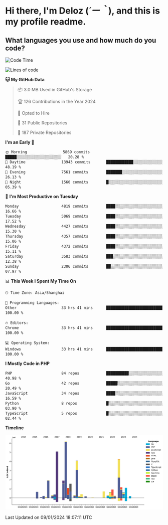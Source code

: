 # **Hi there, I'm Deloz (*´ー｀*), and this is my profile readme.**

## **What languages you use and how much do you code?**

<!--START_SECTION:waka-->
![Code Time](http://img.shields.io/badge/Code%20Time-3%2C143%20hrs%2034%20mins-blue)

![Lines of code](https://img.shields.io/badge/From%20Hello%20World%20I%27ve%20Written-34.4%20million%20lines%20of%20code-blue)

**🐱 My GitHub Data** 

> 📦 3.0 MB Used in GitHub's Storage 
 > 
> 🏆 126 Contributions in the Year 2024
 > 
> 💼 Opted to Hire
 > 
> 📜 31 Public Repositories 
 > 
> 🔑 187 Private Repositories 
 > 
**I'm an Early 🐤** 

```text
🌞 Morning                5869 commits        █████░░░░░░░░░░░░░░░░░░░░   20.28 % 
🌆 Daytime                13943 commits       ████████████░░░░░░░░░░░░░   48.19 % 
🌃 Evening                7561 commits        ███████░░░░░░░░░░░░░░░░░░   26.13 % 
🌙 Night                  1560 commits        █░░░░░░░░░░░░░░░░░░░░░░░░   05.39 % 
```
📅 **I'm Most Productive on Tuesday** 

```text
Monday                   4819 commits        ████░░░░░░░░░░░░░░░░░░░░░   16.66 % 
Tuesday                  5069 commits        ████░░░░░░░░░░░░░░░░░░░░░   17.52 % 
Wednesday                4427 commits        ████░░░░░░░░░░░░░░░░░░░░░   15.30 % 
Thursday                 4357 commits        ████░░░░░░░░░░░░░░░░░░░░░   15.06 % 
Friday                   4372 commits        ████░░░░░░░░░░░░░░░░░░░░░   15.11 % 
Saturday                 3583 commits        ███░░░░░░░░░░░░░░░░░░░░░░   12.38 % 
Sunday                   2306 commits        ██░░░░░░░░░░░░░░░░░░░░░░░   07.97 % 
```


📊 **This Week I Spent My Time On** 

```text
🕑︎ Time Zone: Asia/Shanghai

💬 Programming Languages: 
Other                    33 hrs 41 mins      █████████████████████████   100.00 % 

🔥 Editors: 
Chrome                   33 hrs 41 mins      █████████████████████████   100.00 % 

💻 Operating System: 
Windows                  33 hrs 41 mins      █████████████████████████   100.00 % 
```

**I Mostly Code in PHP** 

```text
PHP                      84 repos            ██████████░░░░░░░░░░░░░░░   40.98 % 
Go                       42 repos            █████░░░░░░░░░░░░░░░░░░░░   20.49 % 
JavaScript               34 repos            ████░░░░░░░░░░░░░░░░░░░░░   16.59 % 
Python                   8 repos             █░░░░░░░░░░░░░░░░░░░░░░░░   03.90 % 
TypeScript               5 repos             █░░░░░░░░░░░░░░░░░░░░░░░░   02.44 % 
```



**Timeline**

![Lines of Code chart](https://raw.githubusercontent.com/deloz/deloz/main/assets/bar_graph.png)


 Last Updated on 09/01/2024 18:07:11 UTC
<!--END_SECTION:waka-->
